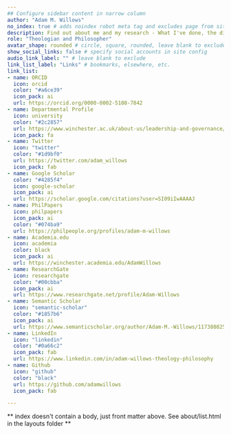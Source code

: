 ```yaml
---
## Configure sidebar content in narrow column
author: "Adam M. Willows"
no_index: true # adds noindex robot meta tag and excludes page from sitemap
description: Find out about me and my research - What I've done, the different projects I've been involved in, and what I'm working on now.
role: "Theologian and Philosopher"
avatar_shape: rounded # circle, square, rounded, leave blank to exclude
show_social_links: false # specify social accounts in site config
audio_link_label: "" # leave blank to exclude
link_list_label: "Links" # bookmarks, elsewhere, etc.
link_list:
- name: ORCID
  icon: orcid
  color: "#a6ce39"
  icon_pack: ai
  url: https://orcid.org/0000-0002-5108-7842
- name: Departmental Profile
  icon: university
  color: "#2c2857"
  url: https://www.winchester.ac.uk/about-us/leadership-and-governance/staff-directory/staff-profiles/willows.php
  icon_pack: fa
- name: Twitter  
  icon: "twitter"
  color: "#1d9bf0"
  url: https://twitter.com/adam_willows
  icon_pack: fab
- name: Google Scholar
  color: "#4285f4"
  icon: google-scholar
  icon_pack: ai
  url: https://scholar.google.com/citations?user=SI09iIwAAAAJ
- name: PhilPapers
  icon: philpapers
  icon_pack: ai
  color: "#074ba9"
  url: https://philpeople.org/profiles/adam-m-willows
- name: Academia.edu
  icon: academia
  color: black
  icon_pack: ai
  url: https://winchester.academia.edu/AdamWillows
- name: ResearchGate
  icon: researchgate
  color: "#00cbba"
  icon_pack: ai
  url: https://www.researchgate.net/profile/Adam-Willows
- name: Semantic Scholar
  icon: "semantic-scholar"
  color: "#1857b6"
  icon_pack: ai
  url: https://www.semanticscholar.org/author/Adam-M.-Willows/117380825
- name: LinkedIn
  icon: "linkedin"
  color: "#0a66c2"
  icon_pack: fab
  url: https://www.linkedin.com/in/adam-willows-theology-philosophy
- name: Github
  icon: "github"
  color: "black"
  url: https://github.com/adamwillows
  icon_pack: fab

---
```


** index doesn't contain a body, just front matter above.
See about/list.html in the layouts folder **